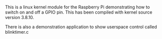 This is a linux kernel module for the Raspberry Pi demonstrating how to 
switch on and off a GPIO pin. This has been compiled with kernel source version
3.8.10.

There is also a demonstration application to show userspace control called
blinktimer.c

